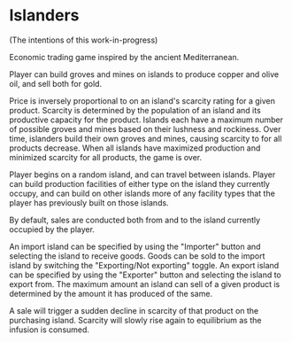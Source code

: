 # Islanders

(The intentions of this work-in-progress)


Economic trading game inspired by the ancient Mediterranean.

Player can build groves and mines on islands to produce copper and olive oil, and sell both for gold.

Price is inversely proportional to on an island's scarcity rating for a given product.
Scarcity is determined by the population of an island and its productive capacity for the product.
Islands each have a maximum number of possible groves and mines based on their lushness and rockiness.
Over time, islanders build their own groves and mines, causing scarcity to for all products decrease.
When all islands have maximized production and minimized scarcity for all products, the game is over.


Player begins on a random island, and can travel between islands.
Player can build production facilities of either type on the island they currently occupy, and can build
on other islands more of any facility types that the player has previously built on those islands.

By default, sales are conducted both from and to the island currently occupied by the player.

An import island can be specified by using the "Importer" button and selecting the island to receive goods.
Goods can be sold to the import island by switching the "Exporting/Not exporting" toggle.
An export island can be specified by using the "Exporter" button and selecting the island to export from.
The maximum amount an island can sell of a given product is determined by the amount it has produced of the same.

A sale will trigger a sudden decline in scarcity of that product on the purchasing island. 
Scarcity will slowly rise again to equilibrium as the infusion is consumed.